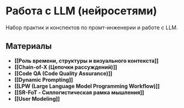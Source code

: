 # Работа с LLM (нейросетями)

Набор практик и конспектов по промт-инженерии и работе с LLM.

## Материалы

- **[[Роль времени, структуры и визуального контекста]]**
- **[[Chain-of-X (Цепочки рассуждений)]]**
- **[[Code QA (Code Quality Assurance)]]**
- **[[Dynamic Prompting]]**
- **[[LPW (Large Language Model Programming Workflow)]]**
- **[[SR-FoT - Силлогистическая рамка мышления]]**
- **[[User Modeling]]**
